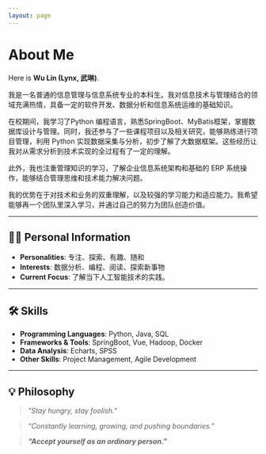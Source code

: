 ```yaml
---
layout: page
---
```


# About Me

<!--<img src="https://caihanlin.com/caihanlin.jpg" class="floatpic">-->

Here is **Wu Lin (Lynx, 武琳)**. 

我是一名普通的信息管理与信息系统专业的本科生。我对信息技术与管理结合的领域充满热情，具备一定的软件开发、数据分析和信息系统运维的基础知识。

在校期间，我学习了Python 编程语言，熟悉SpringBoot、MyBatis框架，掌握数据库设计与管理。同时，我还参与了一些课程项目以及相关研究，能够熟练进行项目管理，利用 Python 实现数据采集与分析，初步了解了大数据框架。这些经历让我对从需求分析到技术实现的全过程有了一定的理解。

此外，我也注重管理知识的学习，了解企业信息系统架构和基础的 ERP 系统操作，能够结合管理思维和技术能力解决问题。

我的优势在于对技术和业务的双重理解，以及较强的学习能力和适应能力。我希望能够再一个团队里深入学习，并通过自己的努力为团队创造价值。

---

## 👩‍💻 Personal Information


- **Personalities**: 专注、探索、有趣、随和
- **Interests**: 数据分析、编程、阅读、探索新事物
- **Current Focus**: 了解当下人工智能技术的实践。


---

  

## 🛠️ Skills

- **Programming Languages**: Python, Java, SQL
- **Frameworks & Tools**: SpringBoot, Vue, Hadoop, Docker
- **Data Analysis**: Echarts, SPSS
- **Other Skills**: Project Management, Agile Development

---

## 💡 Philosophy

> *"Stay hungry, stay foolish."* 

> *“Constantly learning, growing, and pushing boundaries.*”

>***“Accept yourself as an ordinary person.”***
